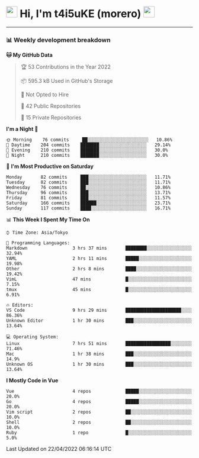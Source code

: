 <!-- Title -->
<h1>
    <img src="https://emojis.slackmojis.com/emojis/images/1600385609/10490/cactuar.gif?1600385609" width="30"/> 
    Hi, I'm t4i5uKE (morero) 
    <img src="https://emojis.slackmojis.com/emojis/images/1600385609/10490/cactuar.gif?1600385609" width="30"/>
</h1>

---

<h3> 📊 Weekly development breakdown </h3>
<!-- waka-readme-stats -->

<!--START_SECTION:waka-->
**🐱 My GitHub Data** 

> 🏆 53 Contributions in the Year 2022
 > 
> 📦 595.3 kB Used in GitHub's Storage 
 > 
> 🚫 Not Opted to Hire
 > 
> 📜 42 Public Repositories 
 > 
> 🔑 15 Private Repositories  
 > 
**I'm a Night 🦉** 

```text
🌞 Morning    76 commits     ██░░░░░░░░░░░░░░░░░░░░░░░   10.86% 
🌆 Daytime    204 commits    ███████░░░░░░░░░░░░░░░░░░   29.14% 
🌃 Evening    210 commits    ███████░░░░░░░░░░░░░░░░░░   30.0% 
🌙 Night      210 commits    ███████░░░░░░░░░░░░░░░░░░   30.0%

```
📅 **I'm Most Productive on Saturday** 

```text
Monday       82 commits     ███░░░░░░░░░░░░░░░░░░░░░░   11.71% 
Tuesday      82 commits     ███░░░░░░░░░░░░░░░░░░░░░░   11.71% 
Wednesday    76 commits     ██░░░░░░░░░░░░░░░░░░░░░░░   10.86% 
Thursday     96 commits     ███░░░░░░░░░░░░░░░░░░░░░░   13.71% 
Friday       81 commits     ███░░░░░░░░░░░░░░░░░░░░░░   11.57% 
Saturday     166 commits    ██████░░░░░░░░░░░░░░░░░░░   23.71% 
Sunday       117 commits    ████░░░░░░░░░░░░░░░░░░░░░   16.71%

```


📊 **This Week I Spent My Time On** 

```text
⌚︎ Time Zone: Asia/Tokyo

💬 Programming Languages: 
Markdown                 3 hrs 37 mins       ████████░░░░░░░░░░░░░░░░░   32.94% 
YAML                     2 hrs 11 mins       █████░░░░░░░░░░░░░░░░░░░░   19.98% 
Other                    2 hrs 8 mins        ████░░░░░░░░░░░░░░░░░░░░░   19.42% 
VimL                     47 mins             █░░░░░░░░░░░░░░░░░░░░░░░░   7.15% 
tmux                     45 mins             █░░░░░░░░░░░░░░░░░░░░░░░░   6.91%

🔥 Editors: 
VS Code                  9 hrs 29 mins       █████████████████████░░░░   86.36% 
Unknown Editor           1 hr 30 mins        ███░░░░░░░░░░░░░░░░░░░░░░   13.64%

💻 Operating System: 
Linux                    7 hrs 51 mins       █████████████████░░░░░░░░   71.46% 
Mac                      1 hr 38 mins        ███░░░░░░░░░░░░░░░░░░░░░░   14.9% 
Unknown OS               1 hr 30 mins        ███░░░░░░░░░░░░░░░░░░░░░░   13.64%

```

**I Mostly Code in Vue** 

```text
Vue                      4 repos             █████░░░░░░░░░░░░░░░░░░░░   20.0% 
Go                       4 repos             █████░░░░░░░░░░░░░░░░░░░░   20.0% 
Vim script               2 repos             ██░░░░░░░░░░░░░░░░░░░░░░░   10.0% 
Shell                    2 repos             ██░░░░░░░░░░░░░░░░░░░░░░░   10.0% 
Ruby                     1 repo              █░░░░░░░░░░░░░░░░░░░░░░░░   5.0%

```



 Last Updated on 22/04/2022 06:16:14 UTC
<!--END_SECTION:waka-->
